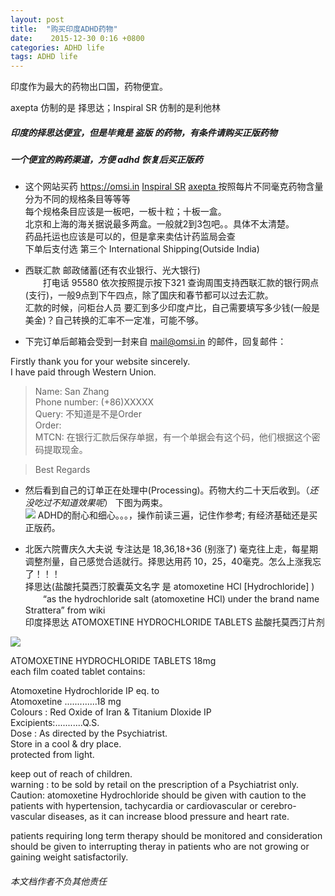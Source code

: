 ```yaml
---
layout: post
title:  "购买印度ADHD药物"
date:    2015-12-30 0:16 +0800
categories: ADHD life
tags: ADHD life
---
```


印度作为最大的药物出口国，药物便宜。

axepta 仿制的是 择思达；Inspiral SR 仿制的是利他林

##### 印度的择思达便宜，但是毕竟是 盗版 的药物，有条件请购买正版药物
##### 一个便宜的购药渠道，方便 adhd 恢复后买正版药

 + 这个网站买药 https://omsi.in
[Inspiral SR](https://omsi.in/?s=Inspiral+SR&post_type=product)
[axepta ](https://omsi.in/?s=axepta&post_type=product)
按照每片不同毫克药物含量 分为不同的规格条目等等等  
每个规格条目应该是一板吧，一板十粒；十板一盒。   
北京和上海的海关据说最多两盒。一般就2到3包吧。。具体不太清楚。  
药品托运也应该是可以的，但是拿来卖估计药监局会查  
下单后支付选 第三个 International Shipping(Outside India)  

+ 西联汇款 邮政储蓄(还有农业银行、光大银行)   
　　打电话 95580 依次按照提示按下321 查询周围支持西联汇款的银行网点(支行)，一般9点到下午四点，除了国庆和春节都可以过去汇款。  
汇款的时候，问柜台人员 要汇到多少印度卢比，自己需要填写多少钱(一般是美金)？自己转换的汇率不一定准，可能不够。  

+ 下完订单后邮箱会受到一封来自 mail@omsi.in 的邮件，回复邮件：

> 
Firstly thank you for your website sincerely.  
I have paid through Western Union.  
  
> Name: San Zhang  
Phone number: (+86)XXXXX  
Query: 不知道是不是Order  
Order:   
MTCN: 在银行汇款后保存单据，有一个单据会有这个码，他们根据这个密码提取现金。  
  
> Best Regards  


+ 然后看到自己的订单正在处理中(Processing)。药物大约二十天后收到。（*还没吃过不知道效果呢*） 下图为两束。  
![][1]
ADHD的耐心和细心。。。，操作前读三遍，记住作参考; 有经济基础还是买正版药。  

+ 北医六院曹庆久大夫说 专注达是 18,36,18+36  (别涨了) 毫克往上走，每星期调整剂量，自己感觉合适就行。择思达用药 10，25，40毫克。怎么上涨我忘了！！！  
择思达(盐酸托莫西汀胶囊英文名字 是  atomoxetine HCl [Hydrochloride] )  
　　“as the hydrochloride salt (atomoxetine HCl) under the brand name Strattera”  from wiki  
印度择思达  ATOMOXETINE HYDROCHLORIDE TABLETS  盐酸托莫西汀片剂  

![][2]



ATOMOXETINE HYDROCHLORIDE TABLETS 18mg  
each film coated tablet contains:  
  
Atomoxetine Hydrochloride IP eq. to   
Atomoxetine .............18 mg  
Colours : Red Oxide of Iran & Titanium Dloxide IP  
Excipients:...........Q.S.  
Dose : As directed by the Psychiatrist.  
Store in a cool & dry place.  
protected from light.  
  
keep out of reach of children.  
warning : to be sold by retail on the prescription of a Psychiatrist only.  
Caution: atomoxetine Hydrochloride should be given with caution to the patients with hypertension, tachycardia or cardiovascular or cerebro-vascular diseases, as it can increase blood pressure and heart rate.  
  
patients requiring long term therapy should be monitored and consideration should be given to interrupting theray in patients who are not growing or gaining weight satisfactorily.  


###### 本文档作者不负其他责任


[1]:https://lh3.googleusercontent.com/rX7Zl1T0R8AbH90EreUOHNjXuRmmbstsJ55v1l82JoaT552wJGoJywAg5dpR105Jp8uw8o8XHIFNwdqv-OZi1JxixTWDA2PGRJ9kYBnWgrtZDCS8wAk7NubZattHQ8FFzi5ucv05EJQG9FyqG_lN54rPDzrQVMKgHEsuWRtyA24zoUOh_67dVTRXgXsF5fv9HOIMI5xLeNmm8UNAC25y1SHHx11y-XHixFsXuIo3nF1IMjTi9hEOXRSGYNiJB8NPAWrf0imWcNbk9GC0jsVbgXOuVU4fw66k92N94OtYTTYeiztyio_rHjcp78GJcRJKBdt0P5BwPmj5D_kFMSe6-yYK1XSblTnW15Q8X87Oipetel5EbRsezh7G9z6hUUS4Wsunh57YSkjRxfNu0Pc3d7b4uf1L1nNpt0gV771xjF6UOQQ8dsx1lkDjxdGv-QQSFpuwSYw0cdELKRkl2SAz23CZ5NdoBhkzJ70p7-exBx98fEGyZa4AlJ2pK3hi9EdqQpUAgc2EcwN-MUaZPzYfnCRNQlE2_BpGTWwhD0Dmzzx0tanogPBcqk7ENI06P0N3L_CmH7ttpjTPYg-abWfhrSgZmJu2IyXi4SxjZgC2cXjEAVfGKfVW=w507-h523-no
[2]:https://lh3.googleusercontent.com/Uv910MB3VO7kxfxFPLIkq37UlMXAqwfDj1wne6ff2p6_rktw7stTCccl9avfpUiudzgTbtWvKQlUHzWi4pkaaVzc9NV2RpWdtzNMnEPDnO97TgC3MOMzumXRugStT8iTNgUqQex8UstzCDGonsrWlXtaPGrcyt0ZFL8nUNs2walysWH4lJNhV1IvLyZWWltmxDyEBGKDPNccKP7osdt6sE2NetTKKYbH4lQTuA9LJ05uunwP2XEyWu1XBKcLe5_AUnn0HmAbQuItiVUp3iXqTQUOlch0FpNE-_OPoFE-ZLq2IYcxJ4JpGNytEw0M6icz4fW4_5XzCCyv69z_z_fMB7IFR2bHpB0Y8NN9LGE-CccHajXTyuTqs81Tt4M681oruJz5to7rHBCVqPe8jYSgZWwB5nAIN9KmQ9eax5t7FnJ5s-1XPEvjoT9eQlPfLpTk6b86k8JwW0nkpS47tOU76z8vQ0pmqbl_S3byfgi2lm5oUyBJv76Px-Mv0goEJL8eapeiaYg9NF8wYih33lyZEFYx_LvcrKlZI3vpSqxJNxShfZZcVDfbSsReH7EOdNGKavFMw2CYux2Pwr2FuUccPrTnxxsr42C_sh-yBf8X9lqpM_K1WIsF=w1114-h551-no

